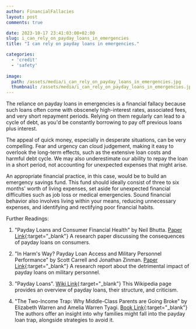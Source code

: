 ```yaml
---
author: FinancialFallacies
layout: post
comments: true

date: 2023-10-17 23:41:03:00+02:00  
slug: i_can_rely_on_payday_loans_in_emergencies
title: "I can rely on payday loans in emergencies."

categories:
  - 'credit'
  - 'safety'
  
image:
  path: /assets/media/i_can_rely_on_payday_loans_in_emergencies.jpg
  thumbnail: /assets/media/i_can_rely_on_payday_loans_in_emergencies.jpg
---
```


The reliance on payday loans in emergencies is a financial fallacy because such loans often come with obscenely high-interest rates, associated fees, and very short repayment periods. Relying on them regularly can lead to a cycle of debt, as you'd be constantly borrowing to pay off previous loans plus interest.

The appeal of quick money, especially in desperate situations, can be very compelling. Fear and urgency can cloud judgement, making it easy to overlook the long-term effects, such as the extensive loan costs and harmful debt cycle. We may also underestimate our ability to repay the loan in a short period, not accounting for unexpected expenses that might arise.

An appropriate financial practice, in this case, would be to build an emergency savings fund. This fund should ideally consist of three to six months' worth of living expenses, set aside for unexpected financial difficulties such as job loss or medical emergencies. Sound financial behavior also involves living within your means, reducing unnecessary expenses, and identifying and rectifying poor financial habits.

Further Readings:

1. "Payday Loans and Consumer Financial Health" by Neil Bhutta. [Paper Link](https://www.sciencedirect.com/science/article/abs/pii/S0378426614001502){:target="_blank"}
A research paper discussing the consequences of payday loans on consumers.

2. "In Harm's Way? Payday Loan Access and Military Personnel Performance" by Scott Carrell and Jonathan Zinman. [Paper Link](https://academic.oup.com/rfs/article-abstract/27/9/2805/1618592?redirectedFrom=fulltext&login=false){:target="_blank"}
A research report about the detrimental impact of payday loans on military personnel.

3. "Payday Loans". [Wiki Link](https://en.wikipedia.org/wiki/Payday_loan){:target="_blank"}
This Wikipedia page provides an overview of payday loans, their structure, and criticism.

4. "The Two-Income Trap: Why Middle-Class Parents are Going Broke" by Elizabeth Warren and Amelia Warren Tyagi. [Book Link](https://www.amazon.com/Two-Income-Trap-Middle-Class-Parents-Going/dp/0465090907/ref=nosim?tag=financialfall-20){:target="_blank"}
The authors offer an insight into why families might fall into the payday loan trap, alongside strategies to avoid it.
